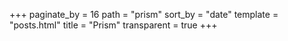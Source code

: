 +++
paginate_by = 16
path = "prism"
sort_by = "date"
template = "posts.html"
title = "Prism"
transparent = true
+++
